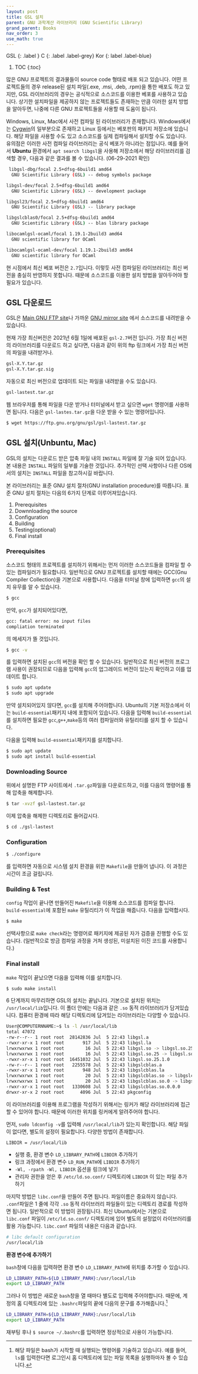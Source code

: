 ```yaml
---
layout: post
title: GSL 설치
parent: GNU 과학계산 라이브러리 (GNU Scientific Library)
grand_parent: Books
nav_order: 3
use_math: true
---
```


GSL
{: .label }
C
{: .label .label-grey}
Kor
{: label .label-blue}

1. TOC
{:toc}

많은 GNU 프로젝트의 결과물들이 source code 형태로 배포 되고 있습니다. 어떤 프로젝트들의 경우 release된 설치 파일(.exe, .msi, .deb, .rpm)을 통한 배포도 하고 있지만, GSL 라이브러리의 경우는 공식적으로 소스코드를 이용한 베포를 사용하고 있습니다. 상기한 설치파일을 제공하지 않는 프로젝트들도 존재하는 만큼 이러한 설치 방법을 알아두면, 나중에 다른  GNU 프로젝트들을 사용할 때 도움이 됩니다.
 
Windows, Linux, Mac에서 사전 컴파일 된 라이브러리가 존재합니다. Windows에서는 [Cygwin](http://www.cygwin.com/)의 일부분으로 존재하고 Linux 등에서는 베포판의 패키지 저장소에 있습니다. 해당 파일을 사용할 수도 있고 소스코드를 실제 컴파일해서 설치할 수도 있습니다. 유의점은 이러한 사전 컴파일 라이브러리는 공식 베포가 아니라는 점입니다. 예를 들어서 **Ubuntu** 환경에서 `apt search libgsl`을 사용해 저장소에서 해당 라이브러리를 검색할 경우, 다음과 같은 결과를 볼 수 있습니다. (06-29-2021 확인)

```bash
 libgsl-dbg/focal 2.5+dfsg-6build1 amd64
  GNU Scientific Library (GSL) -- debug symbols package

libgsl-dev/focal 2.5+dfsg-6build1 amd64
  GNU Scientific Library (GSL) -- development package

libgsl23/focal 2.5+dfsg-6build1 amd64
  GNU Scientific Library (GSL) -- library package

libgslcblas0/focal 2.5+dfsg-6build1 amd64
  GNU Scientific Library (GSL) -- blas library package

libocamlgsl-ocaml/focal 1.19.1-2build3 amd64
  GNU scientific library for OCaml

libocamlgsl-ocaml-dev/focal 1.19.1-2build3 amd64
  GNU scientific library for OCaml
```

현 시점에서 최신 베포 버전은 `2.7`입니다. 이렇듯 사전 컴파일된 라이브러리는 최신 버전을 충실히 반영하지 못합니다. 때문에 소스코드를 이용한 설치 방법을 알아두어야 할 필요가 있습니다.

## GSL 다운로드 

GSL은 [Main GNU FTP site](ftp://ftp.gnu.org/gnu/gsl/)나 가까운 [GNU mirror site](http://ftpmirror.gnu.org/gsl/) 에서 소스코드를 내려받을 수 있습니다.

현재 가장 최신버전은 2021년 6월 1일에 배포된 `gsl-2.7`버전 입니다. 가장 최신 버전의 라이브러리를 다운로드 하고 싶다면, 다음과 같이 위의 ftp 링크에서 가장 최신 버전의 파일을 내려받거나.

```bash
gsl-X.Y.tar.gz
gsl-X.Y.tar.gz.sig
```
자동으로 최신 버전으로 업데이트 되는 파일을 내려받을 수도 있습니다.

```bash
gsl-lastest.tar.gz
```

웹 브라우저를 통해 파일을 다운 받거나 터미널에서 받고 싶으면 `wget` 명령어를 사용하면 됩니다. 다음은 `gsl-lastes.tar.gz`을 다운 받을 수 있는 명령어입니다.

```bash
$ wget https://ftp.gnu.org/gnu/gsl/gsl-lastest.tar.gz
```



## GSL 설치(Unbuntu, Mac)

GSL의 설치는 다운로드 받은 압축 파일 내의 `INSTALL` 파일에 잘 기술 되어 있습니다. 본 내용은 `INSTALL` 파일의 일부를 기술한 것입니다. 추가적인 선택 사항이나 다른 OS에서의 설치는 `INSTALL` 파일을 참고하시길 바랍니다.

본 라이브러리는 표준 GNU 설치 절차(GNU installation procedure)를 따릅니다. 표준 GNU 설치 절차는 다음의 6가지 단계로 이루어져있습니다.

1. Prerequisites
2. Downnloading the source
3. Configuration
4. Building
5. Testing(optional)
6. Final install

###  Prerequisites

소스코드 형태의 프로젝트를 설치하기 위해서는 먼저 이러한 소스코드들을 컴파일 할 수 있는 컴파일러가 필요합니다. 일반적으로 GNU 프로젝트를 설치할 때에는 GCC(Gnu Compiler Collection)을 기본으로 사용합니다. 다음을 터미널 창에 입력하면 `gcc`의 설치 유무를 알 수 있습니다.

 ```bash
 $ gcc
 ```
만약,  `gcc`가 설치되어있다면, 
 
```bash
gcc: fatal error: no input files
compliation terminated
```

의 메세지가 뜰 것입니다. 

```bash
$ gcc -v
```

를 입력하면 설치된 `gcc`의 버전을 확인 할 수 있습니다. 일반적으로 최신 버전의 프로그램 사용이 권장되므로 다음을 입력해 `gcc`의 업그레이드 버전이 있는지 확인하고 이를 업데이트 합니다.

```bash
$ sudo apt update
$ sudo apt upgrade
```

만약 설치되어있지 않다면,  `gcc`를 설치해 주어야합니다. Ubuntu의 기본 저장소에서 이는 `build-essential`패키지 내에 포함되어 있습니다. 다음을 입력해  `build-essential`를 설치하면 필요한 `gcc`,`g++`,`make`등의 여러 컴파일러와 유틸리티를 설치 할 수 있습니다.

다음을 입력해 `build-essential`패키지를 설치합니다.

```bash
$ sudo apt update
$ sudo apt install build-essential
```

### Downloading Source

위에서 설명한 FTP 사이트에서 `.tar.gz`파일을 다운로드하고, 이를 다음의 명령어를 통해 압축을 해제합니다.

```bash
$ tar -xvzf gsl-lastest.tar.gz
```

이제 압축을 해제한 디렉토리로 들어갑시다.

```bash
$ cd ./gsl-lastest
```
 
### Configuration

```bash
$ ./configure
```
를 입력하면 자동으로 시스템 설치 환경을 위한 `Makefile`을 만들어 냅니다. 이 과정은 시간이 조금 걸립니다. 

### Building & Test

`config` 작업이 끝나면 만들어진 `Makefile`을 이용해 소스코드를 컴파일 합니다. `build-essential`에 포함된 `make` 유틸리티가 이 작업을 해줍니다. 다음을 입력합시다.

```bash
$ make
```
선택사항으로 `make check`라는 명령어로 패키지에 제공된 자가 검증을 진행할 수도 있습니다. (일반적으로 방금 컴파일 과정을 거처 생성된, 미설치된 이진 코드를 사용합니다.)

### Final install
 
`make` 작업이 끝났으면 다음을 입력해 이를 설치합니다.

```bash
$ sudo make install
```

6 단계까지 마무리하면 GSL의 설치는 끝납니다. 기본으로 설치된 위치는 `/usr/local/lib`입니다. 이 폴더 안에는 다음과 같은 `.so` 동적 라이브러리가 담겨있습니다. 컴퓨터 환경에 따라 해당 디렉토리에 담겨있는 라이브러리는 다양할 수 있습니다.

```bash
User@COMPUTERNNAME:~$ ls -l /usr/local/lib
total 47072
-rw-r--r-- 1 root root  28142836 Jul  5 22:43 libgsl.a
-rwxr-xr-x 1 root root       917 Jul  5 22:43 libgsl.la
lrwxrwxrwx 1 root root        16 Jul  5 22:43 libgsl.so -> libgsl.so.25.1.0
lrwxrwxrwx 1 root root        16 Jul  5 22:43 libgsl.so.25 -> libgsl.so.25.1.0
-rwxr-xr-x 1 root root  16451032 Jul  5 22:43 libgsl.so.25.1.0
-rw-r--r-- 1 root root   2255578 Jul  5 22:43 libgslcblas.a
-rwxr-xr-x 1 root root       948 Jul  5 22:43 libgslcblas.la
lrwxrwxrwx 1 root root        20 Jul  5 22:43 libgslcblas.so -> libgslcblas.so.0.0.0
lrwxrwxrwx 1 root root        20 Jul  5 22:43 libgslcblas.so.0 -> libgslcblas.so.0.0.0
-rwxr-xr-x 1 root root   1330608 Jul  5 22:43 libgslcblas.so.0.0.0
drwxr-xr-x 2 root root      4096 Jul  5 22:43 pkgconfig
```

이 라이브러리를 이용해 프로그램을 작성하기 위해서는 링커가 해당 라이브러리에 접근할 수 있어야 합니다. 때문에 이러한 위치를 링커에게 알려주어야 합니다.

먼저, `sudo ldconfig -v`를 입력해 `/usr/local/lib`가 있는지 확인합니다. 
해당 파일이 없다면, 별도의 설정이 필요합니다. 다양한 방법이 존재합니다.

`LIBDIR = /usr/local/lib`

* 실행 중, 환경 변수 `LD_LIBRARY_PATH`에 `LIBDIR` 추가하기
* 링크 과정에서 환경 변수 `LD_RUN_PATH`에 `LIBDIR` 추가하기
* `-Wl, -rpath -Wl, LIBDIR` 옵션을 링크에 넣기
* 관리자 권한을 얻은 후 `/etc/ld.so.conf/` 디렉토리에 `LIBDIR` 이 있는 파일 추가하기

마지막 방법은 `libc.conf`을 만들어 주면 됩니다. 파일이름은 중요하지 않습니다. `.conf`파일은 1 줄에 각각 `.so` 동적 라이브러리 파일들이 있는 디렉토리 경로를 작성하면 됩니다. 일반적으로 이 방법이 권장됩니다. 최신 Ubuntu에서는 기본으로 `libc.conf` 파일이 `/etc/ld.so.conf/` 디렉토리에 있어 별도의 설정없이 라이브러리를 활용 가능합니다. `libc.conf` 파일의 내용은 다음과 같습니다.

```bash
# libc default configuration
/usr/local/lib
```
**환경 변수에 추가하기**

`bash`창에 다음을 입력하면 환경 변수 `LD_LIBRARY_PATH`에 위치를 추가할 수 있습니다. 

```bash
LD_LIBRARY_PATH=${LD_LIBRARY_PARH}:/usr/local/lib
export LD_LIBRARY_PATH 
```

그러나 이 방법은 새로운 `bash`창을 열 때마다 별도로 입력해 주어야합니다. 때문에, 계정의 홈 디렉토리에 있는 `.bashrc`파일의 끝에 다음의 문구를 추가해줍니다.[^bashrc]

```bash
LD_LIBRARY_PATH=${LD_LIBRARY_PARH}:/usr/local/lib
export LD_LIBRARY_PATH 
```

재부팅 후나 `$ source ~/.bashrc`를 입력하면 정상적으로 사용이 가능합니다.

 
 [^bashrc]: 해당 파일은 bash가 시작할 때 실행되는 명령어를 기술하고 있습니다. 예를 들어, `ls`를 입력한다면 로그인시 홈 디렉토리에 있는 파일 목록을 실행하마자 볼 수 있습니다.